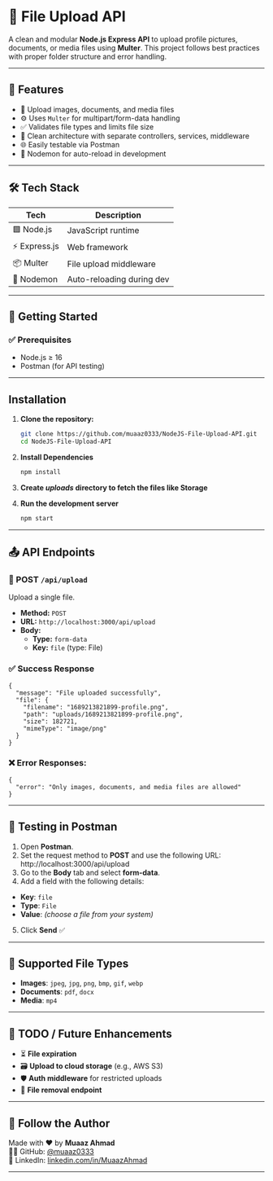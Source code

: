 # 🚀 File Upload API

A clean and modular **Node.js Express API** to upload profile pictures, documents, or media files using **Multer**. This project follows best practices with proper folder structure and error handling.

---

## 📂 Features

- 📁 Upload images, documents, and media files
- ⚙️ Uses `Multer` for multipart/form-data handling
- ✅ Validates file types and limits file size
- 📐 Clean architecture with separate controllers, services, middleware
- 🌐 Easily testable via Postman
- 🧼 Nodemon for auto-reload in development

---

## 🛠️ Tech Stack

| Tech             | Description                    |
|------------------|--------------------------------|
| 🟩 Node.js       | JavaScript runtime              |
| ⚡ Express.js     | Web framework                   |
| 📦 Multer        | File upload middleware          |
| 🔄 Nodemon       | Auto-reloading during dev       |

---

## 🔌 Getting Started

### ✅ Prerequisites

- Node.js ≥ 16
- Postman (for API testing)

---

## Installation

1. **Clone the repository:**

   ```bash
   git clone https://github.com/muaaz0333/NodeJS-File-Upload-API.git
   cd NodeJS-File-Upload-API

2. **Install Dependencies**
   ```bash
   npm install
   
3. **Create _uploads_ directory to fetch the files like Storage**


4. **Run the development server**
   ```bash
   npm start
   ```
---
## 📤 API Endpoints

### 📌 POST `/api/upload`

Upload a single file.

- **Method:** `POST`
- **URL:** `http://localhost:3000/api/upload`
- **Body:**
    - **Type:** `form-data`
    - **Key:** `file` (type: File)

### ✅ Success Response
```
{
  "message": "File uploaded successfully",
  "file": {
    "filename": "1689213821899-profile.png",
    "path": "uploads/1689213821899-profile.png",
    "size": 182721,
    "mimeType": "image/png"
  }
}
```

### ❌ Error Responses:
```
{
  "error": "Only images, documents, and media files are allowed"
}

```
---

## 🧪 Testing in Postman

1. Open **Postman**.
2. Set the request method to **POST** and use the following URL:  
http://localhost:3000/api/upload
3. Go to the **Body** tab and select **form-data**.
4. Add a field with the following details:
- **Key**: `file`
- **Type**: `File`
- **Value**: *(choose a file from your system)*
5. Click **Send** ✅

---

## 📸 Supported File Types

- **Images**: `jpeg`, `jpg`, `png`, `bmp`, `gif`, `webp`
- **Documents**: `pdf`, `docx`
- **Media**: `mp4`

---

## 🧹 TODO / Future Enhancements

- ⏳ **File expiration**
- 🗃️ **Upload to cloud storage** (e.g., AWS S3)
- 🛡️ **Auth middleware** for restricted uploads
- 🧼 **File removal endpoint**


---

## 🙌 Follow the Author

Made with ❤️ by **Muaaz Ahmad**  
👨‍💻 GitHub: [@muaaz0333](https://github.com/muaaz0333)  
🔗 LinkedIn: [linkedin.com/in/MuaazAhmad](https://www.linkedin.com/in/expertfullstackdeveloper/)

---